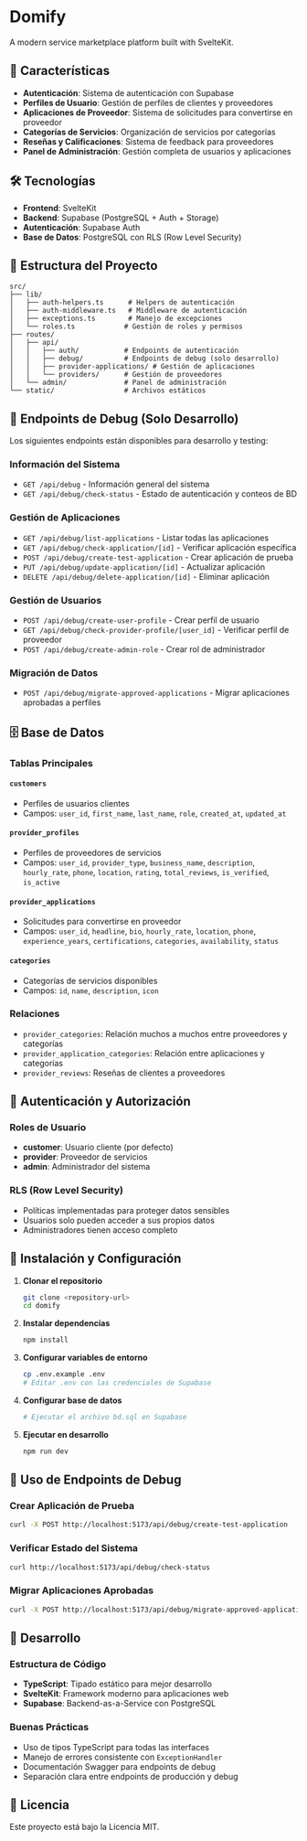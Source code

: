 # Domify

A modern service marketplace platform built with SvelteKit.

<!-- Last deployment: 2024-07-30 -->

## 🚀 Características

- **Autenticación**: Sistema de autenticación con Supabase
- **Perfiles de Usuario**: Gestión de perfiles de clientes y proveedores
- **Aplicaciones de Proveedor**: Sistema de solicitudes para convertirse en proveedor
- **Categorías de Servicios**: Organización de servicios por categorías
- **Reseñas y Calificaciones**: Sistema de feedback para proveedores
- **Panel de Administración**: Gestión completa de usuarios y aplicaciones

## 🛠️ Tecnologías

- **Frontend**: SvelteKit
- **Backend**: Supabase (PostgreSQL + Auth + Storage)
- **Autenticación**: Supabase Auth
- **Base de Datos**: PostgreSQL con RLS (Row Level Security)

## 📁 Estructura del Proyecto

```
src/
├── lib/
│   ├── auth-helpers.ts      # Helpers de autenticación
│   ├── auth-middleware.ts   # Middleware de autenticación
│   ├── exceptions.ts        # Manejo de excepciones
│   └── roles.ts            # Gestión de roles y permisos
├── routes/
│   ├── api/
│   │   ├── auth/           # Endpoints de autenticación
│   │   ├── debug/          # Endpoints de debug (solo desarrollo)
│   │   ├── provider-applications/ # Gestión de aplicaciones
│   │   └── providers/      # Gestión de proveedores
│   └── admin/              # Panel de administración
└── static/                 # Archivos estáticos
```

## 🔧 Endpoints de Debug (Solo Desarrollo)

Los siguientes endpoints están disponibles para desarrollo y testing:

### Información del Sistema
- `GET /api/debug` - Información general del sistema
- `GET /api/debug/check-status` - Estado de autenticación y conteos de BD

### Gestión de Aplicaciones
- `GET /api/debug/list-applications` - Listar todas las aplicaciones
- `GET /api/debug/check-application/[id]` - Verificar aplicación específica
- `POST /api/debug/create-test-application` - Crear aplicación de prueba
- `PUT /api/debug/update-application/[id]` - Actualizar aplicación
- `DELETE /api/debug/delete-application/[id]` - Eliminar aplicación

### Gestión de Usuarios
- `POST /api/debug/create-user-profile` - Crear perfil de usuario
- `GET /api/debug/check-provider-profile/[user_id]` - Verificar perfil de proveedor
- `POST /api/debug/create-admin-role` - Crear rol de administrador

### Migración de Datos
- `POST /api/debug/migrate-approved-applications` - Migrar aplicaciones aprobadas a perfiles

## 🗄️ Base de Datos

### Tablas Principales

#### `customers`
- Perfiles de usuarios clientes
- Campos: `user_id`, `first_name`, `last_name`, `role`, `created_at`, `updated_at`

#### `provider_profiles`
- Perfiles de proveedores de servicios
- Campos: `user_id`, `provider_type`, `business_name`, `description`, `hourly_rate`, `phone`, `location`, `rating`, `total_reviews`, `is_verified`, `is_active`

#### `provider_applications`
- Solicitudes para convertirse en proveedor
- Campos: `user_id`, `headline`, `bio`, `hourly_rate`, `location`, `phone`, `experience_years`, `certifications`, `categories`, `availability`, `status`

#### `categories`
- Categorías de servicios disponibles
- Campos: `id`, `name`, `description`, `icon`

### Relaciones
- `provider_categories`: Relación muchos a muchos entre proveedores y categorías
- `provider_application_categories`: Relación entre aplicaciones y categorías
- `provider_reviews`: Reseñas de clientes a proveedores

## 🔐 Autenticación y Autorización

### Roles de Usuario
- **customer**: Usuario cliente (por defecto)
- **provider**: Proveedor de servicios
- **admin**: Administrador del sistema

### RLS (Row Level Security)
- Políticas implementadas para proteger datos sensibles
- Usuarios solo pueden acceder a sus propios datos
- Administradores tienen acceso completo

## 🚀 Instalación y Configuración

1. **Clonar el repositorio**
   ```bash
   git clone <repository-url>
   cd domify
   ```

2. **Instalar dependencias**
   ```bash
   npm install
   ```

3. **Configurar variables de entorno**
   ```bash
   cp .env.example .env
   # Editar .env con las credenciales de Supabase
   ```

4. **Configurar base de datos**
   ```bash
   # Ejecutar el archivo bd.sql en Supabase
   ```

5. **Ejecutar en desarrollo**
   ```bash
   npm run dev
   ```

## 📝 Uso de Endpoints de Debug

### Crear Aplicación de Prueba
```bash
curl -X POST http://localhost:5173/api/debug/create-test-application
```

### Verificar Estado del Sistema
```bash
curl http://localhost:5173/api/debug/check-status
```

### Migrar Aplicaciones Aprobadas
```bash
curl -X POST http://localhost:5173/api/debug/migrate-approved-applications
```

## 🔧 Desarrollo

### Estructura de Código
- **TypeScript**: Tipado estático para mejor desarrollo
- **SvelteKit**: Framework moderno para aplicaciones web
- **Supabase**: Backend-as-a-Service con PostgreSQL

### Buenas Prácticas
- Uso de tipos TypeScript para todas las interfaces
- Manejo de errores consistente con `ExceptionHandler`
- Documentación Swagger para endpoints de debug
- Separación clara entre endpoints de producción y debug

## 📄 Licencia

Este proyecto está bajo la Licencia MIT. 
